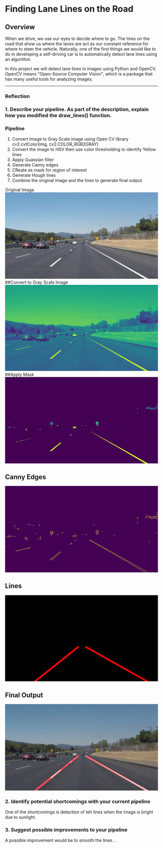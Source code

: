 # **Finding Lane Lines on the Road** 

Overview
---

When we drive, we use our eyes to decide where to go.  The lines on the road that show us where the lanes are act as our constant reference for where to steer the vehicle.  Naturally, one of the first things we would like to do in developing a self-driving car is to automatically detect lane lines using an algorithm.

In this project we will detect lane lines in images using Python and OpenCV.  OpenCV means "Open-Source Computer Vision", which is a package that has many useful tools for analyzing images.


[//]: # (Image References)

[image1]: ./test_images/solidWhiteCurve.jpg "Solid White Curve - Original Image"
[image2]: ./test_images_output/grayScale_solidWhiteCurve.jpg "Solid White Curve - Gray Scale Image"
[image3]: ./test_images_output/Masked_solidWhiteCurve.jpg "Solid White Curve - Masked"
[image4]: ./test_images_output/CannyEdges_solidWhiteCurve.jpg "Solid White Curve - Canny Edges"
[image5]: ./test_images_output/Lines_solidWhiteCurve.jpg "Solid White Curve - Lines"
[image6]: ./test_images_output/solidWhiteCurve.jpg "Solid White Curve - Output"


---

### Reflection

### 1. Describe your pipeline. As part of the description, explain how you modified the draw_lines() function.

### Pipeline
1. Convert Image to Gray Scale image using Open CV library cv2.cvtColor(img, cv2.COLOR_RGB2GRAY)
2. Convert the image to HSV then use color thresholding to identify Yellow lines
3. Apply Guassian filter
4. Generate Canny edges
5. CReate as mask for region of interest
6. Generate Hough lines
7. Combine the original image and the lines to generate final output

Original Image
![image1]
##Convert to Gray Scale Image 
![image2]
##Apply Mask
![image3]
## Canny Edges
![image4]
## Lines
![image5]
## Final Output
![image6]



### 2. Identify potential shortcomings with your current pipeline


One of the shortcomings is detection of teh lines when the image is bright due to sunlight. 


### 3. Suggest possible improvements to your pipeline

A possible improvement would be to smooth the lines. .
